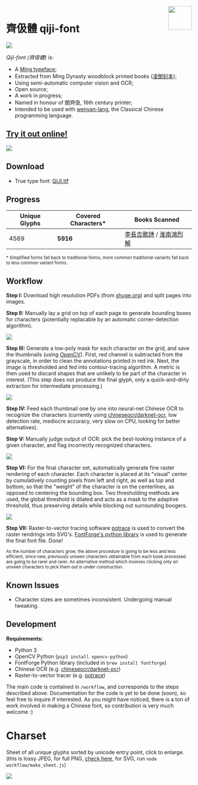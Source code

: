 <img src="screenshots/qiji-seal.svg" align="right" width="64" height="64"/>

# 齊伋體 qiji-font

![](screenshots/screenshot001.png)

*Qiji-font (齊伋體)* is:

- A [Ming typeface](https://en.wikipedia.org/wiki/Ming_(typefaces));
- Extracted from Ming Dynasty woodblock printed books ([凌閔刻本](https://www.shuge.org/tag/minling/?post_type=ebook));
- Using semi-automatic computer vision and OCR;
- Open source;
- A work in progress;
- Named in honour of 閔齊伋, 16th century printer;
- Intended to be used with [wenyan-lang](//wy-lang.org), the Classical Chinese programming language.


## [Try it out online!](https://qiji-font.netlify.com/)
[![](screenshots/screenshot002.png)](https://qiji-font.netlify.com/)

## Download

- True type font: [QIJI.ttf](QIJI.ttf)


## Progress

| Unique Glyphs | Covered Characters* | Books Scanned |
|---|---|---|
|  4569 |  **5916** | [李長吉歌詩](https://www.shuge.org/ebook/li-changji-ge-shi/) / [淮南鴻烈解](https://www.shuge.org/ebook/huai-nan-hong-lie-jie/) |

<sub>* Simplified forms fall back to traditional forms, more common traditional variants fall back to less common variant forms.</sub>

## Workflow

**Step I:** Download high resolution PDFs (from [shuge.org](shuge.org)) and split pages into images.

**Step II:** Manually lay a grid on top of each page to generate bounding boxes for characters (potentially replacable by an automatic corner-detection algorithm).

![](screenshots/gif001.gif)

**Step III:** Generate a low-poly mask for each character on the grid, and save the thumbnails (using [OpenCV](opencv.org)). First, red channel is subtracted from the grayscale, in order to clean the annotations printed in red ink. Next, the image is thresholded and fed into contour-tracing algorithm. A metric is then used to discard shapes that are unlikely to be part of the character in interest. (This step does not produce the final glyph, only a quick-and-dirty extraction for intermediate processing.)

![](screenshots/gif002.gif)

**Step IV:** Feed each thumbnail one by one into neural-net Chinese OCR to recognize the characters (currently using [chineseocr/darknet-ocr](https://github.com/chineseocr/darknet-ocr), low detection rate, mediocre accuracy, very slow on CPU, looking for better alternatives).


**Step V:** Manually judge output of OCR: pick the best-looking instance of a given character, and flag incorrectly recognized characters.

![](screenshots/gif003.gif)


**Step VI:** For the final character set, automatically generate fine raster rendering of each character. Each character is placed at its "visual" center by cumulatively counting pixels from left and right, as well as top and bottom, so that the "weight" of the character is on the centerlines, as opposed to centering the bounding box. Two thresholding methods are used, the global threshold is dilated and acts as a mask to the adaptive threshold, thus preserving details while blocking out surrounding boogers.

![](screenshots/gif004.gif)

**Step VII:** Raster-to-vector tracing software [potrace](http://potrace.sourceforge.net) is used to convert the raster rendrings into SVG's. [FontForge's python library](https://fontforge.org/en-US/documentation/scripting/python/) is used to generate the final font file. Done!


<sub>As the number of characters grow, the above procedure is going to be less and less efficient, since new, previously unseen characters obtainable from each book processed are going to be rarer and rarer. An alternative method which involves clicking only on unseen characters to pick them out is under construction.</sub>

## Known Issues

- Character sizes are sometimes inconsistent. Undergoing manual tweaking.


## Development

**Requirements:**

- Python 3
- OpenCV Python (`pip3 install opencv-python`)
- FontForge Python library (included in `brew install fontforge`)
- Chinese OCR (e.g. [chineseocr/darknet-ocr](https://github.com/chineseocr/darknet-ocr))
- Raster-to-vector tracer (e.g. [potrace](http://potrace.sourceforge.net))

The main code is contained in `/workflow`, and corresponds to the steps described above. Documentation for the code is yet to be done (soon), so feel free to inquire if interested. As you might have noticed, there is a ton of work involved in making a Chinese font, so contribution is very much welcome :)

# Charset

Sheet of all unique glyphs sorted by unicode entry point, click to enlarge. (this is lossy JPEG, for full PNG, [check here](screenshots/sheet.png), for SVG, run `node workflow/make_sheet.js`)

![](screenshots/sheet.jpg)
